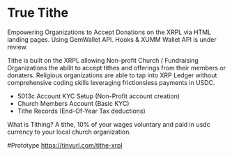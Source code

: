 # True Tithe

Empowering Organizations to Accept Donations on the XRPL via HTML landing pages.
Using GemWallet API. Hooks & XUMM Wallet API is under review.

Tithe is built on the XRPL allowing Non-profit Church / Fundraising Organizations the abilit to accept tithes and offerings from their members or donaters. Religious organizations are able to tap into XRP Ledger without comprehensive coding skills leveraging frictionsless payments in USDC. 


- 5013c Account KYC Setup (Non-Profit account creation)
- Church Members Account (Basic KYC)
- Tithe Records (End-Of-Year Tax deductions)


What is Tithing? A tithe, 10% of your wages voluntary and paid in usdc currency to your local church organization.

#Prototype https://tinyurl.com/tithe-xrpl




